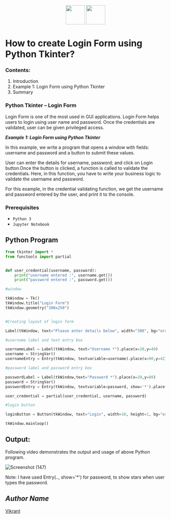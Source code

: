 <div align="center">
  <img height="60" src="https://user-images.githubusercontent.com/85709371/156916372-d8c1bbdd-5fe9-40d1-a250-5a1d4d454832.png">
  <img height="60" src="https://user-images.githubusercontent.com/85709371/156917513-f9f77e0b-03d2-41f9-b4ec-2dd92985547b.png">
</div>

# How to create Login Form using Python Tkinter?

### Contents:
1. Introduction
2. Example 1: Login Form using Python Tkinter
3. Summary

### Python Tkinter – Login Form
Login Form is one of the most used in GUI applications. Login Form helps users to login using user name and password. Once the credentials are validated, user can be given privileged access.

_**Example 1: Login Form using Python Tkinter**_

In this example, we write a program that opens a window with fields: username and password and a button to submit these values.

User can enter the details for username, password; and click on Login button.Once the button is clicked, a function is called to validate the credentials. Here, in this function, you have to write your business logic to validate the username and password.

For this example, in the credential validating function, we get the username and password entered by the user, and print it to the console.

### Prerequisites
- `Python 3`
- `Jupyter Notebook`

## Python Program
```python
from tkinter import *
from functools import partial


def user_credential(username, password):
    print("username entered :", username.get())
    print("password entered :", password.get())

#window

tkWindow = Tk()
tkWindow.title("Login Form")
tkWindow.geometry("300x250")


#Creating layout of login form

Label(tkWindow, text="Please enter details below", width="300", bg="orange",fg="white").pack()

#username label and text entry box

usernameLabel = Label(tkWindow, text="Username *").place(x=20,y=40)
username = StringVar()
usernameEntry = Entry(tkWindow, textvariable=username).place(x=90,y=42)  

#password label and password entry box

passwordLabel = Label(tkWindow,text="Password *").place(x=20,y=80)  
password = StringVar()
passwordEntry = Entry(tkWindow, textvariable=password, show='*').place(x=90,y=82)  

user_credential = partial(user_credential, username, password)

#login button

loginButton = Button(tkWindow, text="Login", width=10, height=1, bg="orange", command=user_credential).place(x=105,y=130)  

tkWindow.mainloop()
```

## Output:

Following video demonstrates the output and usage of above Python program.

![Screenshot (147)](https://user-images.githubusercontent.com/85709371/147056687-d95000f2-2b88-4c91-bd46-5c1f57de9045.png)

Note: I have used Entry(.., show='*') for password, to show stars when user types the password.

## *Author Name*
[Vikrant](https://github.com/vikrant-v28)
